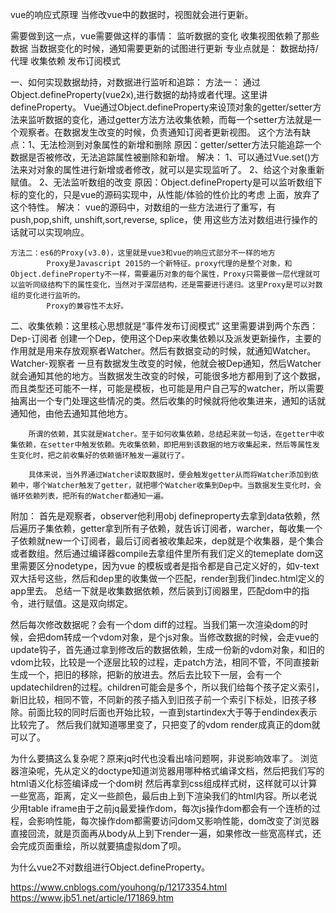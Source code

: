vue的响应式原理
当修改vue中的数据时，视图就会进行更新。

需要做到这一点，vue需要做这样的事情：
    监听数据的变化
    收集视图依赖了那些数据
    当数据变化的时候，通知需要更新的试图进行更新
专业点就是：
    数据劫持/代理
    收集依赖
    发布订阅模式

一、如何实现数据劫持，对数据进行监听和追踪：
    方法一： 通过Object.defineProperty(vue2x),进行数据的劫持或者代理。这里讲defineProperty。
             Vue通过Object.defineProperty来设顶对象的getter/setter方法来监听数据的变化，通过getter方法方法收集依赖，而每一个setter方法就是一个观察者。在数据发生改变的时候，负责通知订阅者更新视图。
    这个方法有缺点：1、无法检测到对象属性的新增和删除
                      原因：getter/setter方法只能追踪一个数据是否被修改，无法追踪属性被删除和新增。
                      解决：  1、可以通过Vue.set()方法来对对象的属性进行新增或者修改，就可以是实现监听了。
                             2、给这个对象重新赋值。
                   2、无法监听数组的改变
                     原因：Object.defineProperty是可以监听数组下标的变化的，只是vue的源码实现中，从性能/体验的性价比的考虑
                          上面，放弃了这个特性。
                     解决： vue的源码中，对数组的一些方法进行了重写，有 push,pop,shift, unshift,sort,reverse, splice，使
                            用这些方法对数组进行操作的话就可以实现响应。
                        
    方法二：es6的Proxy(v3.0)，这里就是vue3和vue的响应式部分不一样的地方
            Proxy是Javascript 2015的一个新特征。proxy代理的是整个对象，和Object.defineProperty不一样，需要遍历对象的每个属性，Proxy只需要做一层代理就可以监听同级结构下的属性变化，当然对于深层结构，还是需要进行递归。这里Proxy是可以对数组的变化进行监听的。
            Proxy的兼容性不太好。

二、收集依赖：这里核心思想就是“事件发布订阅模式”
    这里需要讲到两个东西：
    Dep-订阅者
        创建一个Dep，使用这个Dep来收集依赖以及派发更新操作，主要的作用就是用来存放观察者Watcher。然后有数据变动的时候，就通知Watcher。
    Watcher-观察者
        一旦有数据发生改变的时候，他就会被Dep通知，然后Watcher就会通知其他的地方。当数据发生改变的时候，可能很多地方都用到了这个数据，而且类型还可能不一样，可能是模板，也可能是用户自己写的watcher，所以需要抽离出一个专门处理这些情况的类。然后收集的时候就将他收集进来，通知的话就通知他，由他去通知其他地方。

        所谓的依赖，其实就是Watcher。至于如何收集依赖，总结起来就一句话，在getter中收集依赖，在setter中触发依赖。先收集依赖，即把用到该数据的地方收集起来，然后等属性发生变化时，把之前收集好的依赖循环触发一遍就行了。

        具体来说，当外界通过Watcher读取数据时，便会触发getter从而将Watcher添加到依赖中，哪个Watcher触发了getter，就把哪个Watcher收集到Dep中。当数据发生变化时，会循环依赖列表，把所有的Watcher都通知一遍。




附加：
首先是观察者，observer他利用obj defineproperty去拿到data依赖，然后遍历子集依赖，getter拿到所有子依赖，就告诉订阅者，warcher，每收集一个子依赖就new一个订阅者，最后订阅者被收集起来，dep就是个收集器，是个集合或者数组。然后通过编译器compile去拿组件里所有我们定义的temeplate dom这里需要区分nodetype，因为vue 的模板或者是指令都是自己定义好的，如v-text双大括号这些，然后和dep里的收集做一个匹配，render到我们indec.html定义的app里去。
总结一下就是收集数据依赖，然后装到订阅器里，匹配dom中的指令，进行赋值。这是双向绑定。

然后每次修改数据呢？会有一个dom diff的过程。当我们第一次渲染dom的时候，会把dom转成一个vdom对象，是个js对象。当修改数据的时候，会走vue的update钩子，首先通过拿到修改后的数据依赖，生成一份新的vdom对象，和旧的vdom比较，比较是一个逐层比较的过程，走patch方法，相同不管，不同直接新生成一个，把旧的移除，把新的放进去。然后去比较下一层，会有一个updatechildren的过程。children可能会是多个，所以我们给每个孩子定义索引，新旧比较，相同不管，不同新的孩子插入到旧孩子前一个索引下标处，旧孩子移除。前面比较的同时后面也开始比较，一直到startindex大于等于endindex表示比较完了。
然后我们就知道哪里变了，只把变了的vdom render成真正的dom就可以了。

为什么要搞这么复杂呢？原来jq时代也没看出啥问题啊，非说影响效率了。
浏览器渲染呢，先从定义的doctype知道浏览器用哪种格式编译文档，然后把我们写的html语义化标签编译成一个dom树 然后再拿到css组成样式树，这样就可以计算一些宽高，距离，定义一些颜色，最后由上到下渲染我们的html内容。所以老说少用table iframe由于之前jq最爱操作dom，每次js操作dom都会有一个连桥的过程，会影响性能，每次操作dom都需要访问dom又影响性能，dom改变了浏览器直接回流，就是页面再从body从上到下render一遍，如果修改一些宽高样式，还会完成页面重绘，所以就要搞虚拟dom了呗。



为什么vue2不对数组进行Object.defineProperty。

https://www.cnblogs.com/youhong/p/12173354.html
https://www.jb51.net/article/171869.htm 